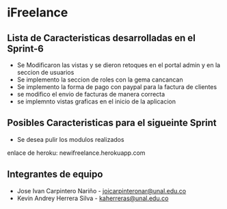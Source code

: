 # iFreelance

## Lista de Caracteristicas desarrolladas en el Sprint-6


- Se Modificaron las vistas y se dieron retoques en el portal admin y en la seccion de usuarios
- Se implemento la seccion de roles con la gema cancancan
- Se implemento la forma de pago con paypal para la factura de clientes
- se modifico el envio de facturas de manera correcta
- se implemnto vistas graficas en el inicio de la aplicacion


## Posibles Caracteristicas para el sigueinte Sprint

- Se desea pulir los modulos realizados 



enlace de heroku: newifreelance.herokuapp.com




## Integrantes de equipo
- Jose Ivan Carpintero Nariño - joicarpinteronar@unal.edu.co
- Kevin Andrey Herrera Silva - kaherreras@unal.edu.co

